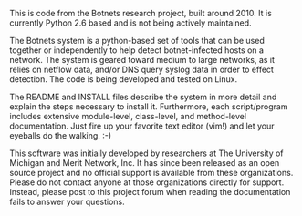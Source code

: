 
This is code from the Botnets research project, built around 2010.  It is currently Python 2.6
based and is not being actively maintained.

The Botnets system is a python-based set of tools that can be used together or independently to help
detect botnet-infected hosts on a network. The system is geared toward medium to large networks, as
it relies on netflow data, and/or DNS query syslog data in order to effect detection. The code is
being developed and tested on Linux.

The README and INSTALL files describe the system in more detail and explain the steps necessary to
install it. Furthermore, each script/program includes extensive module-level, class-level, and
method-level documentation. Just fire up your favorite text editor (vim!) and let your eyeballs do
the walking. :-)

This software was initially developed by researchers at The University of Michigan and Merit
Network, Inc. It has since been released as an open source project and no official support is
available from these organizations. Please do not contact anyone at those organizations directly for
support. Instead, please post to this project forum when reading the documentation fails to answer
your questions. 

